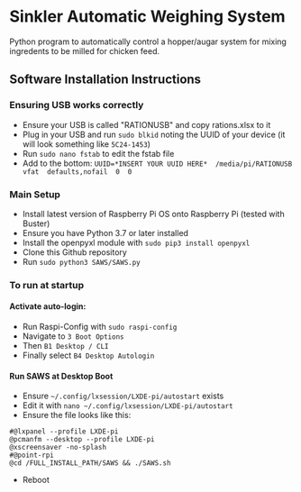 # Sinkler Automatic Weighing System
Python program to automatically control a hopper/augar system for mixing ingredents to be milled for chicken feed.

## Software Installation Instructions
### Ensuring USB works correctly
* Ensure your USB is called "RATIONUSB" and copy rations.xlsx to it
* Plug in your USB and run ```sudo blkid``` noting the UUID of your device (it will look something like ```5C24-1453```)
* Run ```sudo nano fstab``` to edit the fstab file
* Add to the bottom: ```UUID=*INSERT YOUR UUID HERE*  /media/pi/RATIONUSB  vfat  defaults,nofail  0  0```


### Main Setup
* Install latest version of Raspberry Pi OS onto Raspberry Pi (tested with Buster)
* Ensure you have Python 3.7 or later installed
* Install the openpyxl module with ```sudo pip3 install openpyxl```
* Clone this Github repository
* Run ```sudo python3 SAWS/SAWS.py```

### To run at startup
#### Activate auto-login:
* Run Raspi-Config with ```sudo raspi-config```
* Navigate to ```3 Boot Options```
* Then ```B1 Desktop / CLI```
* Finally select ```B4 Desktop Autologin```
#### Run SAWS at Desktop Boot
* Ensure ```~/.config/lxsession/LXDE-pi/autostart``` exists
* Edit it with ```nano ~/.config/lxsession/LXDE-pi/autostart``` 
* Ensure the file looks like this:
```
#@lxpanel --profile LXDE-pi
@pcmanfm --desktop --profile LXDE-pi
@xscreensaver -no-splash
#@point-rpi
@cd /FULL_INSTALL_PATH/SAWS && ./SAWS.sh
```
* Reboot
